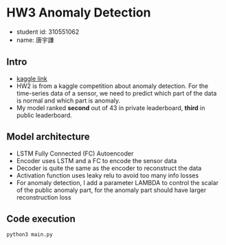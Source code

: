 # HW3 Anomaly Detection
- student id: 310551062
- name: 唐宇謙

## Intro
- [kaggle link](https://www.kaggle.com/competitions/ccbda2022spring-hw3/)
- HW2 is from a kaggle competition about anomaly detection. For the time-series data of a sensor, we need to predict which part of the data is normal and which part is anomaly.
- My model ranked **second** out of 43 in private leaderboard, **third** in public leaderboard.

## Model architecture
- LSTM Fully Connected (FC) Autoencoder
- Encoder uses LSTM and a FC to encode the sensor data
- Decoder is quite the same as the encoder to reconstruct the data
- Activation function uses leaky relu to avoid too many info losses
- For anomaly detection, I add a parameter LAMBDA to control the scalar of the public anomaly part, for the anomaly part should have larger reconstruction loss

## Code execution
```bash
python3 main.py
```
